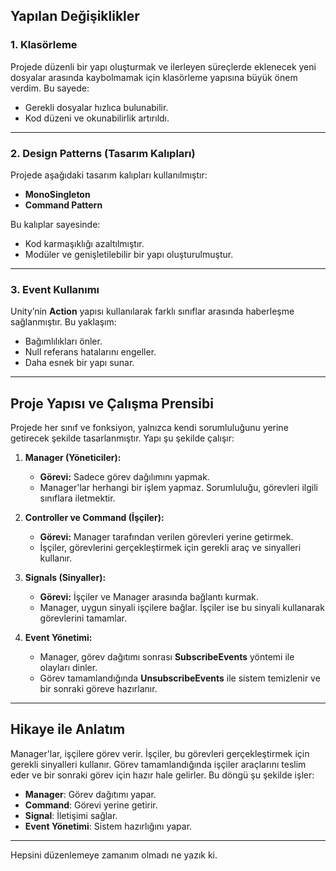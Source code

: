 ## **Yapılan Değişiklikler**

### **1. Klasörleme**
Projede düzenli bir yapı oluşturmak ve ilerleyen süreçlerde eklenecek yeni dosyalar arasında kaybolmamak için klasörleme yapısına büyük önem verdim. Bu sayede:
- Gerekli dosyalar hızlıca bulunabilir.
- Kod düzeni ve okunabilirlik artırıldı.

---

### **2. Design Patterns (Tasarım Kalıpları)**
Projede aşağıdaki tasarım kalıpları kullanılmıştır:
- **MonoSingleton**
- **Command Pattern**

Bu kalıplar sayesinde:
- Kod karmaşıklığı azaltılmıştır.
- Modüler ve genişletilebilir bir yapı oluşturulmuştur.

---

### **3. Event Kullanımı**
Unity’nin **Action** yapısı kullanılarak farklı sınıflar arasında haberleşme sağlanmıştır. Bu yaklaşım:
- Bağımlılıkları önler.
- Null referans hatalarını engeller.
- Daha esnek bir yapı sunar.

---

## **Proje Yapısı ve Çalışma Prensibi**

Projede her sınıf ve fonksiyon, yalnızca kendi sorumluluğunu yerine getirecek şekilde tasarlanmıştır. Yapı şu şekilde çalışır:

1. **Manager (Yöneticiler):**
   - **Görevi:** Sadece görev dağılımını yapmak.
   - Manager'lar herhangi bir işlem yapmaz. Sorumluluğu, görevleri ilgili sınıflara iletmektir.

2. **Controller ve Command (İşçiler):**
   - **Görevi:** Manager tarafından verilen görevleri yerine getirmek.
   - İşçiler, görevlerini gerçekleştirmek için gerekli araç ve sinyalleri kullanır.

3. **Signals (Sinyaller):**
   - **Görevi:** İşçiler ve Manager arasında bağlantı kurmak.
   - Manager, uygun sinyali işçilere bağlar. İşçiler ise bu sinyali kullanarak görevlerini tamamlar.

4. **Event Yönetimi:**
   - Manager, görev dağıtımı sonrası **SubscribeEvents** yöntemi ile olayları dinler.
   - Görev tamamlandığında **UnsubscribeEvents** ile sistem temizlenir ve bir sonraki göreve hazırlanır.

---

## **Hikaye ile Anlatım**

Manager'lar, işçilere görev verir. İşçiler, bu görevleri gerçekleştirmek için gerekli sinyalleri kullanır. Görev tamamlandığında işçiler araçlarını teslim eder ve bir sonraki görev için hazır hale gelirler. Bu döngü şu şekilde işler:
- **Manager**: Görev dağıtımı yapar.
- **Command**: Görevi yerine getirir.
- **Signal**: İletişimi sağlar.
- **Event Yönetimi**: Sistem hazırlığını yapar.

---

Hepsini düzenlemeye zamanım olmadı ne yazık ki.
